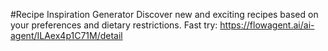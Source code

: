 #Recipe Inspiration Generator
Discover new and exciting recipes based on your preferences and dietary restrictions.
Fast try: https://flowagent.ai/ai-agent/ILAex4p1C71M/detail
